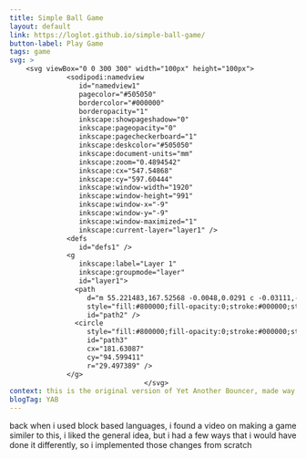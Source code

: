 ```yaml
---
title: Simple Ball Game
layout: default
link: https://loglot.github.io/simple-ball-game/
button-label: Play Game
tags: game
svg: >
    <svg viewBox="0 0 300 300" width="100px" height="100px">
              <sodipodi:namedview
                 id="namedview1"
                 pagecolor="#505050"
                 bordercolor="#000000"
                 borderopacity="1"
                 inkscape:showpageshadow="0"
                 inkscape:pageopacity="0"
                 inkscape:pagecheckerboard="1"
                 inkscape:deskcolor="#505050"
                 inkscape:document-units="mm"
                 inkscape:zoom="0.4894542"
                 inkscape:cx="547.54868"
                 inkscape:cy="597.60444"
                 inkscape:window-width="1920"
                 inkscape:window-height="991"
                 inkscape:window-x="-9"
                 inkscape:window-y="-9"
                 inkscape:window-maximized="1"
                 inkscape:current-layer="layer1" />
              <defs
                 id="defs1" />
              <g
                 inkscape:label="Layer 1"
                 inkscape:groupmode="layer"
                 id="layer1">
                <path
                   d="m 55.221483,167.52568 -0.0048,0.0291 c -0.03111,-0.006 -0.06222,-0.0123 -0.09317,-0.0194 -14.884865,-2.4508 -28.93849,7.62906 -31.389504,22.51389 -2.450802,14.88486 7.629057,28.93848 22.513886,31.3895 0.03193,0.001 0.06369,0.003 0.09559,0.005 l -0.0026,0.0158 141.435585,23.28849 0.008,-0.0499 c 0.14611,0.0426 0.29258,0.084 0.43938,0.12423 14.87004,2.4484 28.90949,-7.6213 31.35803,-22.49131 2.44871,-14.87019 -7.62101,-28.90997 -22.49123,-31.35854 -0.15193,-0.009 -0.30394,-0.0168 -0.45601,-0.0232 l 0.0223,-0.13512 z"
                   style="fill:#800000;fill-opacity:0;stroke:#000000;stroke-width:17.494;stroke-linecap:round;stroke-linejoin:round;stroke-dasharray:none;stroke-opacity:0.943103"
                   id="path2" />
                <circle
                   style="fill:#800000;fill-opacity:0;stroke:#000000;stroke-width:17.494;stroke-linecap:round;stroke-linejoin:round;stroke-dasharray:none;stroke-opacity:0.943103"
                   id="path3"
                   cx="181.63087"
                   cy="94.599411"
                   r="29.497389" />
              </g>
                                 </svg>  
context: this is the original version of Yet Another Bouncer, made way back when
blogTag: YAB
---
```

back when i used block based languages, i found a video on making a game similer to this, i liked the general idea, but i had a few ways that i would have done it differently, so i implemented those changes from scratch
